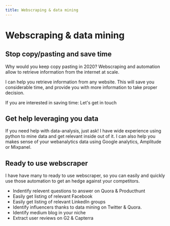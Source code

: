 ```yaml
---
title: Webscraping & data mining
---
```


Webscraping & data mining
=====

## Stop copy/pasting and save time
Why would you keep copy pasting in 2020? Webscraping and automation allow to retrieve information from the internet at scale.

I can help you retrieve information from any website. This will save you considerable time, and provide you with more information to take proper decision.

If you are interested in saving time: Let's get in touch

## Get help leveraging you data
If you need help with data-analysis, just ask! I have wide experience using python to mine data and get relevant inside out of it. 
I can also help you makes sense of your webanalytics data using Google analytics, Amplitude or Mixpanel.


## Ready to use webscraper
I have have many to ready to use webscraper, so you can easily and quickly use those automation to get an hedge against your competitors. 
-  Indentify relevent questions to answer on Quora & Producthunt
-  Easily get listing of relevant Facebook 
-  Easily get listing of relevant LinkedIn groups
-  Identify influencers thanks to data mining on Twitter & Quora.
-  Identify medium blog in your niche
-  Extract user reviews on G2 & Capterra
